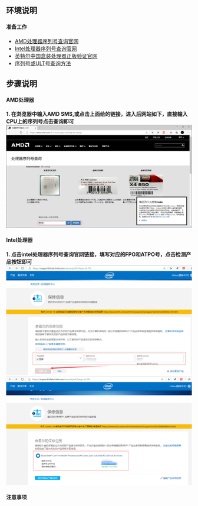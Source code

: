## **环境说明**
#### 准备工作
* [AMD处理器序列号查询官网](https://www.amd.com/zh-hans/support/kb/faq/sn-lookup)
* [Intel处理器序列号查询官网](https://supporttickets.intel.com/warrantyinfo?lang=zh-CN)
* [英特尔中国盒装处理器正版验证官网](http://cbaa.intel.com/)
* [序列号或ULT号查询方法](http://cbaa.intel.com/hint.aspx)

## **步骤说明**
#### AMD处理器
**1. 在浏览器中输入AMD SMS,或点击上面给的链接，进入后网站如下，直接输入CPU上的序列号点击查询即可**
![CPU序列号查询](../img/hw_img/sn1.png)

#### Intel处理器
**1. 点击intel处理器序列号查询官网链接，填写对应的FPO和ATPO号，点击检测产品按钮即可**
![查询](../img/hw_img/sn2.png)
![查询结果](../img/hw_img/sn3.png)

#### 注意事项
